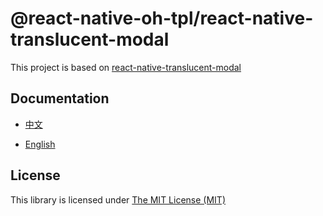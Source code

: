 # @react-native-oh-tpl/react-native-translucent-modal

This project is based on [react-native-translucent-modal](https://github.com/23mf/react-native-translucent-modal)

## Documentation

- [中文](https://gitee.com/react-native-oh-library/usage-docs/blob/master/zh-cn/react-native-translucent-modal.md)

- [English](https://gitee.com/react-native-oh-library/usage-docs/blob/master/en/react-native-translucent-modal.md)

## License

This library is licensed under [The MIT License (MIT)](https://github.com/23mf/react-native-translucent-modal/blob/master/LICENSE.md)
